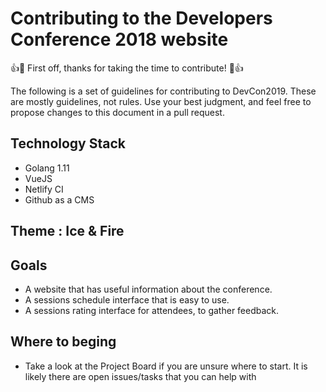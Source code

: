 # Contributing to the Developers Conference 2018 website

👍🎉 First off, thanks for taking the time to contribute! 🎉👍

The following is a set of guidelines for contributing to DevCon2019. These are mostly guidelines, not rules. Use your best judgment, and feel free to propose changes to this document in a pull request.

## Technology Stack
- Golang 1.11
- VueJS
- Netlify CI
- Github as a CMS

## Theme : Ice & Fire

## Goals

- A website that has useful information about the conference.
- A sessions schedule interface that is easy to use.
- A sessions rating interface for attendees, to gather feedback.

## Where to beging

- Take a look at the Project Board if you are unsure where to start. 
It is likely there are open issues/tasks that you can help with

